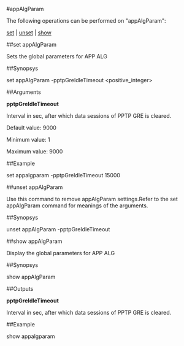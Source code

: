 #appAlgParam

The following operations can be performed on "appAlgParam":


[set](#set-appalgparam) | [unset](#unset-appalgparam) | [show](#show-appalgparam)

##set appAlgParam

Sets the global parameters for APP ALG


##Synopsys

set appAlgParam -pptpGreIdleTimeout &lt;positive_integer>


##Arguments

<b>pptpGreIdleTimeout</b>
Interval in sec, after which data sessions of PPTP GRE is cleared.
Default value: 9000
Minimum value: 1
Maximum value: 9000



##Example

set appalgparam -pptpGreIdleTimeout 15000

##unset appAlgParam

Use this command to remove  appAlgParam settings.Refer to the set  appAlgParam command for meanings of the arguments.


##Synopsys

unset appAlgParam -pptpGreIdleTimeout


##show appAlgParam

Display the global parameters for APP ALG


##Synopsys

show appAlgParam


##Outputs

<b>pptpGreIdleTimeout</b>
Interval in sec, after which data sessions of PPTP GRE is cleared.



##Example

show appalgparam

